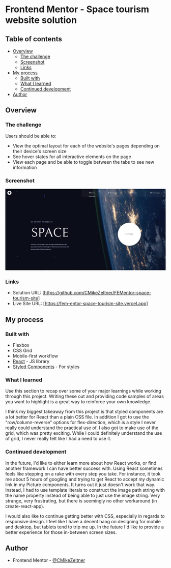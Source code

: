# Frontend Mentor - Space tourism website solution
## Table of contents

- [Overview](#overview)
  - [The challenge](#the-challenge)
  - [Screenshot](#screenshot)
  - [Links](#links)
- [My process](#my-process)
  - [Built with](#built-with)
  - [What I learned](#what-i-learned)
  - [Continued development](#continued-development)
- [Author](#author)


## Overview

### The challenge

Users should be able to:

- View the optimal layout for each of the website's pages depending on their device's screen size
- See hover states for all interactive elements on the page
- View each page and be able to toggle between the tabs to see new information

### Screenshot

![](./Desktop.jpg)



### Links

- Solution URL: [https://github.com/CMikeZeltner/FEMentor-space-tourism-site]
- Live Site URL: [https://fem-entor-space-tourism-site.vercel.app]

## My process

### Built with

- Flexbox
- CSS Grid
- Mobile-first workflow
- [React](https://reactjs.org/) - JS library
- [Styled Components](https://styled-components.com/) - For styles

### What I learned

Use this section to recap over some of your major learnings while working through this project. Writing these out and providing code samples of areas you want to highlight is a great way to reinforce your own knowledge.

I think my biggest takeaway from this project is that styled components are a lot better for React than a plain CSS file. In addition I got to use the "row/column-reverse" options for flex-direction, which is a style I never really could understand the practical use of. I also got to make use of the grid, which was pretty exciting. While I could definitely understand the use of grid, I never really felt like I had a need to use it.


### Continued development


In the future, I'd like to either learn more about how React works, or find another framework I can have better success with. Using React sometimes feels like stepping on a rake with every step you take. For instance, it took me about 5 hours of googling and trying to get React to accept my dynamic link in my Picture components. It turns out it just doesn't work that way. Instead, I had to use template literals to construct the image path string with the name property instead of being able to just use the image string. Very strange, very frustrating, but there is seemingly no other workaround (in create-react-app).

I would also like to continue getting better with CSS, especially in regards to responsive design. I feel like I have a decent hang on designing for mobile and desktop, but tablets tend to trip me up. In the future I'd like to provide a better experience for those in-between screen sizes.



## Author
- Frontend Mentor - [@CMikeZeltner](https://www.frontendmentor.io/profile/CMikeZeltner)



